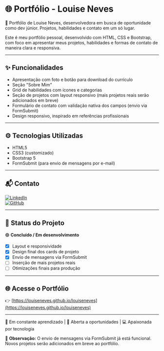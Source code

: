 # 🌐 Portfólio - Louise Neves

💼 Portfólio de Louise Neves, desenvolvedora em busca de oportunidade como dev júnior. Projetos, habilidades e contato em um só lugar.

Este é meu portfólio pessoal, desenvolvido com HTML, CSS e Bootstrap, com foco em apresentar meus projetos, habilidades e formas de contato de maneira clara e responsiva.

---

## ✨ Funcionalidades

- Apresentação com foto e botão para download do currículo  
- Seção "Sobre Mim"  
- Grid de habilidades com ícones e categorias  
- Seção de projetos com layout responsivo (mais projetos reais serão adicionados em breve)  
- Formulário de contato com validação nativa dos campos (envio via FormSubmit)  
- Design responsivo, inspirado em referências profissionais

---

## ⚙ Tecnologias Utilizadas

- HTML5  
- CSS3 (customizado)  
- Bootstrap 5  
- FormSubmit (para envio de mensagens por e-mail)

---

## 📬 Contato

[![LinkedIn](https://img.shields.io/badge/-LinkedIn-blue?logo=linkedin&logoColor=white)](https://linkedin.com/in/louiseneves)  
[![GitHub](https://img.shields.io/badge/-GitHub-181717?logo=github&logoColor=white)](https://github.com/louiseneves)

---

## 🚀 Status do Projeto

🟢 **Concluído / Em desenvolvimento**

- [x] Layout e responsividade  
- [x] Design final dos cards de projeto  
- [x] Envio de mensagens via FormSubmit  
- [ ] Inserção de mais projetos reais  
- [ ] Otimizações finais para produção

---

## 🌐 Acesse o Portfólio

👉 [https://louiseneves.github.io/louiseneves](https://louiseneves.github.io/louiseneves)

---

🧠 Em constante aprendizado | 💼 Aberta a oportunidades | 💻 Apaixonada por tecnologia

📌 **Observação:** O envio de mensagens via FormSubmit já está funcional. Novos projetos serão adicionados em breve ao portfólio.
